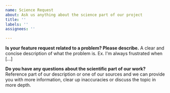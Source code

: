 ```yaml
---
name: Science Request
about: Ask us anything about the science part of our project
title: ''
labels: ''
assignees: ''

---
```


**Is your feature request related to a problem? Please describe.**
A clear and concise description of what the problem is. Ex. I'm always frustrated when [...]

**Do you have any questions about the scientific part of our work?**  
Reference part of our description or one of our sources and we can provide you with more information, clear up inaccuracies or discuss the topic in more depth.
